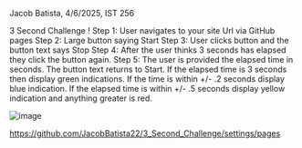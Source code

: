 Jacob Batista, 4/6/2025, IST 256

3 Second Challenge !
Step 1: User navigates to your site Url via GitHub pages
Step 2: Large button saying Start
Step 3: User clicks button and the button text says Stop
Step 4: After the user thinks 3 seconds has elapsed they click the button again.
Step 5: The user is provided the elapsed time in seconds. The button text returns to Start. 
If the elapsed time is 3 seconds then display green indications.
If the time is within +/- .2 seconds display blue indication.
If the elapsed time is within +/- .5 seconds display yellow indication and anything greater is red.

![image](https://github.com/user-attachments/assets/68451b52-8960-4b16-9d47-dc226e302f6a)


https://github.com/JacobBatista22/3_Second_Challenge/settings/pages





